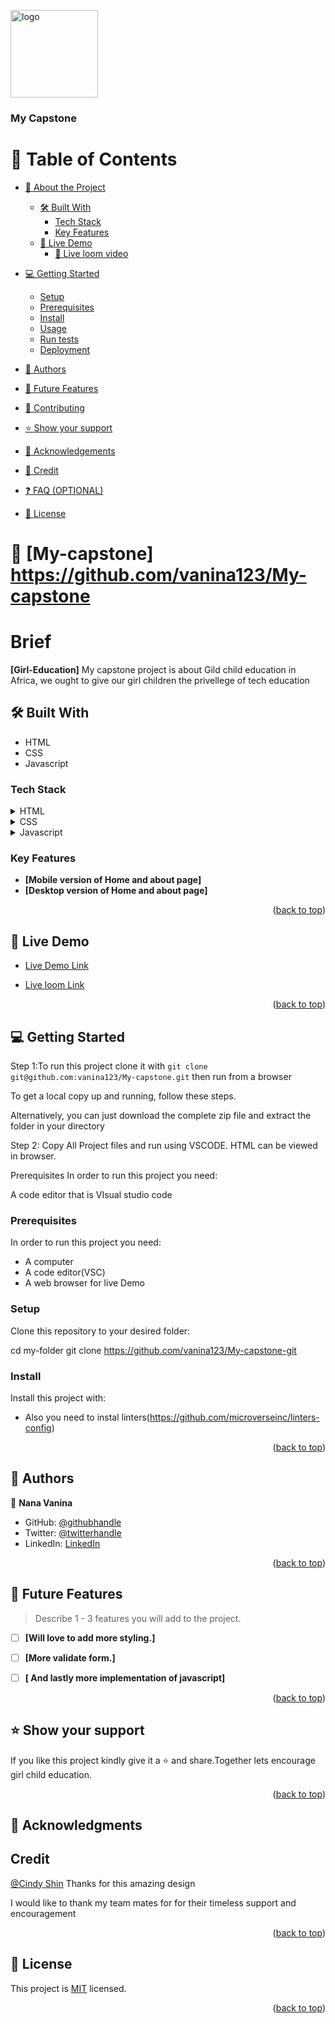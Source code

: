<a name="readme-top"></a>

  <img src="images/logo.png" alt="logo" width="140"  height="auto" />
  <br/>

  <h3><b>My Capstone</b></h3>

</div>


# 📗 Table of Contents

- [📖 About the Project](#about-project)
  - [🛠 Built With](#built-with)
    - [Tech Stack](#tech-stack)
    - [Key Features](#key-features)
  - [🚀 Live Demo](#live-demo)
    - [🚀 Live loom video](#live-loom)
- [💻 Getting Started](#getting-started)
  - [Setup](#setup)
  - [Prerequisites](#prerequisites)
  - [Install](#install)
  - [Usage](#usage)
  - [Run tests](#run-tests)
  - [Deployment](#triangular_flag_on_post-deployment)
- [👥 Authors](#authors)
- [🔭 Future Features](#future-features)
- [🤝 Contributing](#contributing)
- [⭐️ Show your support](#support)
- [🙏 Acknowledgements](#acknowledgements)
- [🙏 Credit](#Credit)


- [❓ FAQ (OPTIONAL)](#faq)
- [📝 License](#license)


# 📖 [My-capstone] <a name="about-project">https://github.com/vanina123/My-capstone</a>

 # Brief
  

**[Girl-Education]** My capstone project is about Gild child education in Africa, we ought to give our girl children the privellege of tech education

## 🛠 Built With <a name="built-with"></a>
- HTML
- CSS
- Javascript

### Tech Stack <a name="tech-stack"></a>

<details>
  <summary>HTML</summary>
</details>

<details>
  <summary>CSS</summary>
</details>
<details>
  <summary>Javascript</summary>
</details>

### Key Features <a name="key-features"></a>


- **[Mobile version of Home and about page]** 
- **[Desktop version of Home and about page]** 

<p align="right">(<a href="#readme-top">back to top</a>)</p>


## 🚀 Live Demo <a name="live-demo"></a>

- [Live Demo Link](https://vanina123.github.io/My-capstone/)

- [Live loom Link](https://www.loom.com/share/883b4e536c2b40a4b7f6a275eb62db17)


<p align="right">(<a href="#readme-top">back to top</a>)</p>


## 💻 Getting Started <a name="getting-started"></a>

Step 1:To run this project clone it with `git clone git@github.com:vanina123/My-capstone.git`
then run from a browser

To get a local copy up and running, follow these steps.

Alternatively, you can just download the complete zip file and extract the folder in your directory

Step 2: Copy All Project files and run using VSCODE. HTML can be viewed in browser.

Prerequisites
In order to run this project you need:

A code editor that is VIsual studio code

### Prerequisites

In order to run this project you need:
- A computer
- A code editor(VSC)
- A web browser for live Demo

### Setup

Clone this repository to your desired folder:

  cd my-folder
  git clone https://github.com/vanina123/My-capstone-git

### Install

Install this project with:

- Also you need to instal linters(https://github.com/microverseinc/linters-config)

<p align="right">(<a href="#readme-top">back to top</a>)</p>


## 👥 Authors <a name="authors"></a>


👤 **Nana Vanina**

- GitHub: [@githubhandle](https://github.com/vanina123)
- Twitter: [@twitterhandle](https://twitter.com/DufeVanina)
- LinkedIn: [LinkedIn](https://linkedin.com/in/larissa-vanina-dufe-407a2b25a/)



<p align="right">(<a href="#readme-top">back to top</a>)</p>


## 🔭 Future Features <a name="future-features"></a>

> Describe 1 - 3 features you will add to the project.

- [ ] **[Will love to add more styling.]** 
- [ ] **[More validate form.]** 
- [ ] **[ And lastly more implementation of javascript]** 


<p align="right">(<a href="#readme-top">back to top</a>)</p>


## ⭐️ Show your support <a name="support"></a>


If you like this project kindly give it a ⭐️ and share.Together lets encourage girl child education.

<p align="right">(<a href="#readme-top">back to top</a>)</p>


## 🙏 Acknowledgments <a name="acknowledgements"></a>

## Credit

[@Cindy Shin](https://www.behance.net/adagio07) Thanks for this amazing design



I would like to thank my team mates for for their timeless support and encouragement

<p align="right">(<a href="#readme-top">back to top</a>)</p>


## 📝 License <a name="license"></a>

This project is [MIT](./MIT.md) licensed.


<p align="right">(<a href="#readme-top">back to top</a>)</p>
